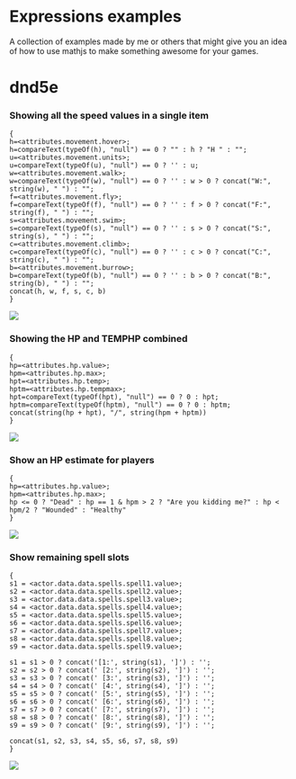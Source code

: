 # Expressions examples
A collection of examples made by me or others that might give you an idea of how to use mathjs to make something awesome for your games.

# dnd5e

### Showing all the speed values in a single item

```
{ 
h=<attributes.movement.hover>;
h=compareText(typeOf(h), "null") == 0 ? "" : h ? "H " : "";
u=<attributes.movement.units>;
u=compareText(typeOf(u), "null") == 0 ? '' : u;
w=<attributes.movement.walk>;
w=compareText(typeOf(w), "null") == 0 ? '' : w > 0 ? concat("W:", string(w), " ") : "";
f=<attributes.movement.fly>;
f=compareText(typeOf(f), "null") == 0 ? '' : f > 0 ? concat("F:", string(f), " ") : "";
s=<attributes.movement.swim>;
s=compareText(typeOf(s), "null") == 0 ? '' : s > 0 ? concat("S:", string(s), " ") : "";
c=<attributes.movement.climb>;
c=compareText(typeOf(c), "null") == 0 ? '' : c > 0 ? concat("C:", string(c), " ") : "";
b=<attributes.movement.burrow>; 
b=compareText(typeOf(b), "null") == 0 ? '' : b > 0 ? concat("B:", string(b), " ") : "";
concat(h, w, f, s, c, b) 
}
```

![](https://i.imgur.com/pzTQcIr.png)

### Showing the HP and TEMPHP combined

```
{
hp=<attributes.hp.value>;
hpm=<attributes.hp.max>;
hpt=<attributes.hp.temp>;
hptm=<attributes.hp.tempmax>;
hpt=compareText(typeOf(hpt), "null") == 0 ? 0 : hpt;
hptm=compareText(typeOf(hptm), "null") == 0 ? 0 : hptm;
concat(string(hp + hpt), "/", string(hpm + hptm))
}
```

![](https://i.imgur.com/0jSOgcA.png)

### Show an HP estimate for players

```
{
hp=<attributes.hp.value>;
hpm=<attributes.hp.max>;
hp <= 0 ? "Dead" : hp == 1 & hpm > 2 ? "Are you kidding me?" : hp < hpm/2 ? "Wounded" : "Healthy"
}
```

![](https://i.imgur.com/uwAGn3n.png)


### Show remaining spell slots

```
{ 
s1 = <actor.data.data.spells.spell1.value>;
s2 = <actor.data.data.spells.spell2.value>;
s3 = <actor.data.data.spells.spell3.value>;
s4 = <actor.data.data.spells.spell4.value>;
s5 = <actor.data.data.spells.spell5.value>;
s6 = <actor.data.data.spells.spell6.value>;
s7 = <actor.data.data.spells.spell7.value>;
s8 = <actor.data.data.spells.spell8.value>;
s9 = <actor.data.data.spells.spell9.value>;

s1 = s1 > 0 ? concat('[1:', string(s1), ']') : '';
s2 = s2 > 0 ? concat(' [2:', string(s2), ']') : '';
s3 = s3 > 0 ? concat(' [3:', string(s3), ']') : '';
s4 = s4 > 0 ? concat(' [4:', string(s4), ']') : '';
s5 = s5 > 0 ? concat(' [5:', string(s5), ']') : '';
s6 = s6 > 0 ? concat(' [6:', string(s6), ']') : '';
s7 = s7 > 0 ? concat(' [7:', string(s7), ']') : '';
s8 = s8 > 0 ? concat(' [8:', string(s8), ']') : '';
s9 = s9 > 0 ? concat(' [9:', string(s9), ']') : '';

concat(s1, s2, s3, s4, s5, s6, s7, s8, s9)
}
```

![](https://i.imgur.com/tXdbPpL.png)

